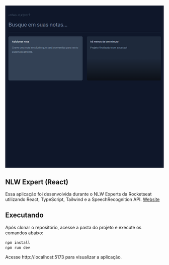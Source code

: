 ![Notes](/public/notes.PNG)


NLW Expert (React)
---
Essa aplicação foi desenvolvida durante o NLW Experts da Rocketseat utilizando React, TypeScript, Tailwind e a SpeechRecognition API.
[Website](https://nlw-notes-p3qk.vercel.app/) 

Executando
---
Após clonar o repositório, acesse a pasta do projeto e execute os comandos abaixo:
```
npm install
npm run dev
```
Acesse http://localhost:5173 para visualizar a aplicação.
